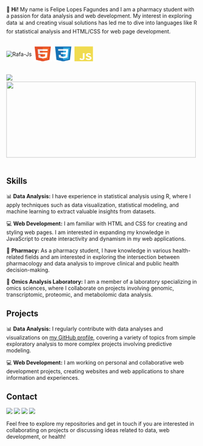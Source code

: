 👋 **Hi!** My name is Felipe Lopes Fagundes and I am a pharmacy student with a passion for data analysis and web development. My interest in exploring data 📊 and creating visual solutions has led me to dive into languages like R for statistical analysis and HTML/CSS for web page development.


<div style="display: inline_block"><br>
  <img align="center" alt="Rafa-Js" height="40" width="50" src="https://cdn.jsdelivr.net/gh/devicons/devicon@latest/icons/rstudio/rstudio-original.svg">
  <img align="center" alt="Rafa-Ts" height="40" width="50" src="https://raw.githubusercontent.com/devicons/devicon/master/icons/html5/html5-original.svg">
  <img align="center" alt="Rafa-React" height="40" width="50" src="https://raw.githubusercontent.com/devicons/devicon/master/icons/css3/css3-original.svg">
  <img align="center" alt="Rafa-HTML" height="40" width="50" src="https://raw.githubusercontent.com/devicons/devicon/master/icons/javascript/javascript-plain.svg">
</div><br><br>

<div>
<img height="200em" src="https://github-readme-stats.vercel.app/api?username=Felipe-Fagundes-LBBM&show_icons=true&theme=midnight-purple">
<img height="200em" width="500em" src="https://github-readme-stats.vercel.app/api/top-langs/?username=Felipe-Fagundes-LBBM&layout=compact&hide=html&theme=midnight-purple">
</div>

<br>

## Skills

📊 **Data Analysis:** I have experience in statistical analysis using R, where I apply techniques such as data visualization, statistical modeling, and machine learning to extract valuable insights from datasets.

💻 **Web Development:** I am familiar with HTML and CSS for creating and styling web pages. I am interested in expanding my knowledge in JavaScript to create interactivity and dynamism in my web applications.

💊 **Pharmacy:** As a pharmacy student, I have knowledge in various health-related fields and am interested in exploring the intersection between pharmacology and data analysis to improve clinical and public health decision-making.

🔬 **Omics Analysis Laboratory:** I am a member of a laboratory specializing in omics sciences, where I collaborate on projects involving genomic, transcriptomic, proteomic, and metabolomic data analysis.

## Projects

📊 **Data Analysis:** I regularly contribute with data analyses and visualizations on [my GitHub profile](link_to_github_profile), covering a variety of topics from simple exploratory analysis to more complex projects involving predictive modeling.

💻 **Web Development:** I am working on personal and collaborative web development projects, creating websites and web applications to share information and experiences.



## Contact

<div> 
  <a href="https://instagram.com/felpsfagundez" target="_blank"><img src="https://img.shields.io/badge/-Instagram-%23E4405F?style=for-the-badge&logo=instagram&logoColor=white" target="_blank"></a>
 <a href="https://discord.gg/felipefagundes31" target="_blank"><img src="https://img.shields.io/badge/Discord-7289DA?style=for-the-badge&logo=discord&logoColor=white" target="_blank"></a> 
  <a href = "felipelopesfagundes@gmail.com"><img src="https://img.shields.io/badge/Gmail-D14836?style=for-the-badge&logo=gmail&logoColor=white)](felipelopesfagundes@gmail.com)"></a>
  <a href="https://www.linkedin.com/in/felipe-lopes-fagundes-529378285/" target="_blank"><img src="https://img.shields.io/badge/-LinkedIn-%230077B5?style=for-the-badge&logo=linkedin&logoColor=white" target="_blank"></a> 
  
</div>

Feel free to explore my repositories and get in touch if you are interested in collaborating on projects or discussing ideas related to data, web development, or health!


